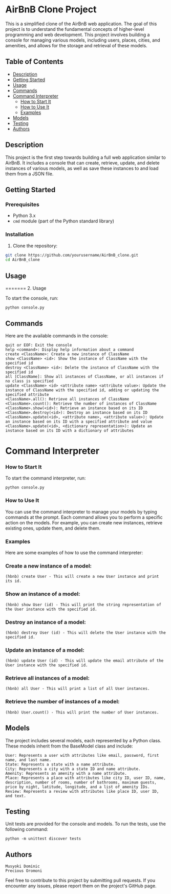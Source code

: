 # AirBnB Clone Project

This is a simplified clone of the AirBnB web application. The goal of this project is to understand the fundamental concepts of higher-level programming and web development. This project involves building a console for managing various models, including users, places, cities, and amenities, and allows for the storage and retrieval of these models.

## Table of Contents

- [Description](#description)
- [Getting Started](#getting-started)
- [Usage](#usage)
- [Commands](#commands)
- [Command Interpreter](#command-interpreter)
  - [How to Start It](#how-to-start-it)
  - [How to Use It](#how-to-use-it)
  - [Examples](#examples)
- [Models](#models)
- [Testing](#testing)
- [Authors](#authors)

## Description

This project is the first step towards building a full web application similar to AirBnB. It includes a console that can create, retrieve, update, and delete instances of various models, as well as save these instances to and load them from a JSON file.

## Getting Started

### Prerequisites

- Python 3.x
- `cmd` module (part of the Python standard library)

### Installation

1. Clone the repository:

```bash
git clone https://github.com/yourusername/AirBnB_clone.git
cd AirBnB_clone
```
## Usage
=======
2. Usage

To start the console, run:
```
python console.py
```

## Commands

Here are the available commands in the console:
```
quit or EOF: Exit the console
help <command>: Display help information about a command
create <ClassName>: Create a new instance of ClassName
show <ClassName> <id>: Show the instance of ClassName with the specified id
destroy <ClassName> <id>: Delete the instance of ClassName with the specified id
all [ClassName]: Show all instances of ClassName, or all instances if no class is specified
update <ClassName> <id> <attribute name> <attribute value>: Update the instance of ClassName with the specified id, adding or updating the specified attribute
<ClassName>.all(): Retrieve all instances of ClassName
<ClassName>.count(): Retrieve the number of instances of ClassName
<ClassName>.show(<id>): Retrieve an instance based on its ID
<ClassName>.destroy(<id>): Destroy an instance based on its ID
<ClassName>.update(<id>, <attribute name>, <attribute value>): Update an instance based on its ID with a specified attribute and value
<ClassName>.update(<id>, <dictionary representation>): Update an instance based on its ID with a dictionary of attributes
```

# Command Interpreter

### How to Start It
To start the command interpreter, run:
```
python console.py
```
### How to Use It
You can use the command interpreter to manage your models by typing commands at the prompt. Each command allows you to perform a specific action on the models.
For example, you can create new instances, retrieve existing ones, update them, and delete them.

### Examples
Here are some examples of how to use the command interpreter:
### Create a new instance of a model:
```
(hbnb) create User - This will create a new User instance and print its id.
```
### Show an instance of a model:
```
(hbnb) show User (id) - This will print the string representation of the User instance with the specified id.
```
### Destroy an instance of a model:
```
(hbnb) destroy User (id) - This will delete the User instance with the specified id.
```
### Update an instance of a model:
```
(hbnb) update User (id) - This will update the email attribute of the User instance with the specified id.
```
### Retrieve all instances of a model:
```
(hbnb) all User - This will print a list of all User instances.
```
### Retrieve the number of instances of a model:
```
(hbnb) User.count() - This will print the number of User instances.
```

## Models

The project includes several models, each represented by a Python class. These models inherit from the BaseModel class and include:
```
User: Represents a user with attributes like email, password, first name, and last name.
State: Represents a state with a name attribute.
City: Represents a city with a state ID and name attribute.
Amenity: Represents an amenity with a name attribute.
Place: Represents a place with attributes like city ID, user ID, name, description, number of rooms, number of bathrooms, maximum guests, price by night, latitude, longitude, and a list of amenity IDs.
Review: Represents a review with attributes like place ID, user ID, and text.
```

## Testing

Unit tests are provided for the console and models. To run the tests, use the following command:
```
python -m unittest discover tests
```

## Authors
```
Musyoki Dominic
Precious Oromoni
```
Feel free to contribute to this project by submitting pull requests. If you encounter any issues, please report them on the project's GitHub page.
